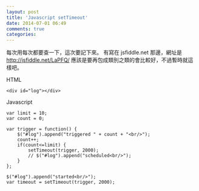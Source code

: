 ```yaml
---
layout: post
title: 'Javascript setTimeout'
date: 2014-07-01 06:49
comments: true
categories: 
---
```

每次用每次都要查一下，這次要記下來。
有寫在 jsfiddle.net 那邊，網址是 http://jsfiddle.net/LaPFQ/
應該是要再包成類別之類的會比較好，不過暫時就這樣吧。

HTML
```
<div id="log"></div>
```

Javascript
```
var limit = 10;
var count = 0;

var trigger = function() {
    $("#log").append("triggered " + count + "<br/>");
    count++;
    if(count<=limit) {
        setTimeout(trigger, 2000);
        // $("#log").append("scheduled<br/>");
    }
};

$("#log").append("started<br/>");
var timeout = setTimeout(trigger, 2000);
```

